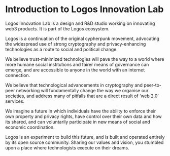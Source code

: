 # Introduction to Logos Innovation Lab

Logos Innovation Lab is a design and R&D studio working on innovating web3 products. It is part of the Logos ecosystem. 

Logos is a continuation of the original cypherpunk movement, advocating the widespread use of strong cryptography and privacy-enhancing technologies as a route to social and political change.

We believe trust-minimized technologies will pave the way to a world where more humane social institutions and fairer means of governance can emerge, and are accessible to anyone in the world with an internet connection.

We believe that technological advancements in cryptography and peer-to-peer networking will fundamentally change the way we organise our societies, and address many of pitfalls that are a direct result of ‘web 2.0’ services.

We imagine a future in which individuals have the ability to enforce their own property and privacy rights, have control over their own data and how its shared, and can voluntarily participate in new means of social and economic coordination.

Logos is an experiment to build this future, and is built and operated entirely by its open source community. Sharing our values and vision, you stumbled upon a place where technologists execute on their dreams. 
